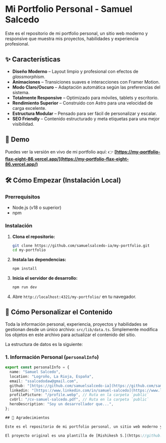 # Mi Portfolio Personal - Samuel Salcedo

Este es el repositorio de mi portfolio personal, un sitio web moderno y responsive que muestra mis proyectos, habilidades y experiencia profesional.

## ✨ Características

- **Diseño Moderno** – Layout limpio y profesional con efectos de *glassmorphism*.
- **Animaciones** – Transiciones suaves e interacciones con Framer Motion.
- **Modo Claro/Oscuro** – Adaptación automática según las preferencias del sistema.
- **Totalmente Responsive** – Optimizado para móviles, tablets y escritorio.
- **Rendimiento Superior** – Construido con Astro para una velocidad de carga excelente.
- **Estructura Modular** – Pensado para ser fácil de personalizar y escalar.
- **SEO Friendly** – Contenido estructurado y meta etiquetas para una mejor visibilidad.

## 🚀 Demo

Puedes ver la versión en vivo de mi portfolio aquí:
👉 **[https://my-portfolio-flax-eight-86.vercel.app/](https://my-portfolio-flax-eight-86.vercel.app/)**

## 🛠️ Cómo Empezar (Instalación Local)

### Prerrequisitos
- Node.js (v18 o superior)
- npm

### Instalación

1.  **Clona el repositorio:**
    ```bash
    git clone https://github.com/samuelsalcedo-ia/my-portfolio.git
    cd my-portfolio
    ```

2.  **Instala las dependencias:**
    ```bash
    npm install
    ```

3.  **Inicia el servidor de desarrollo:**
    ```bash
    npm run dev
    ```

4.  Abre `http://localhost:4321/my-portfolio/` en tu navegador.

## 🧩 Cómo Personalizar el Contenido

Toda la información personal, experiencia, proyectos y habilidades se gestionan desde un único archivo: `src/lib/data.ts`. Simplemente modifica los objetos en este archivo para actualizar el contenido del sitio.

La estructura de datos es la siguiente:

### 1. Información Personal (`personalInfo`)
```ts
export const personalInfo = {
  name: "Samuel Salcedo",
  location: "Logroño, La Rioja, España",
  email: "ssalcedodaw@gmail.com",
  github: "[https://github.com/samuelsalcedo-ia](https://github.com/samuelsalcedo-ia)",
  linkedin: "[https://www.linkedin.com/in/samuel-salcedo](https://www.linkedin.com/in/samuel-salcedo)",
  profilePicture: "/profile.webp", // Ruta en la carpeta `public`
  cvUrl: "/cv-samuel-salcedo.pdf", // Ruta en la carpeta `public`
  heroDescription: "Soy un desarrollador que...",
};

## 🙏 Agradecimientos

Este es el repositorio de mi portfolio personal, un sitio web moderno y responsive construido con **Astro**, **React**, y **Tailwind CSS**.

El proyecto original es una plantilla de [Rishikesh S.](https://github.com/rishikesh2003/my-portfolio.git), que he adaptado y personalizado con mi propia información y estructura de datos.
